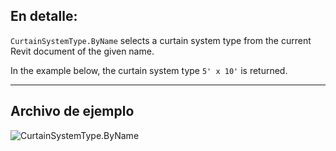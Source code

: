 ## En detalle:
`CurtainSystemType.ByName` selects a curtain system type from the current Revit document of the given name.

In the example below, the curtain system type `5' x 10'` is returned.
___
## Archivo de ejemplo

![CurtainSystemType.ByName](./Revit.Elements.CurtainSystemType.ByName_img.jpg)
